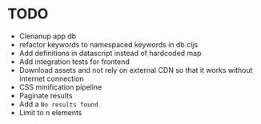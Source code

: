 # TODO

* Clenanup app db
* refactor keywords to namespaced keywords in db.cljs
* Add definitions in datascript instead of hardcoded map
* Add integration tests for frontend
* Download assets and not rely on external CDN so that it works without internet connection
* CSS minification pipeline
* Paginate results
* Add a `No results found`
* Limit to n elements
